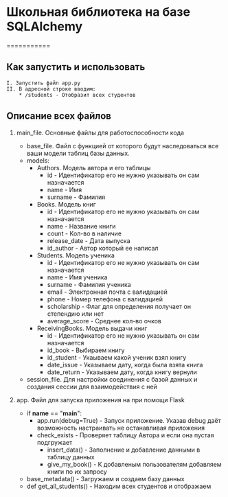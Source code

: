 # Школьная библиотека на базе SQLAlchemy
===========
## Как запустить и использовать
    I. Запустить файл app.py
    II. В адресной строке вводим:
        * /students - Отобразит всех студентов
## Описание всех файлов
1. main_file. Основные файлы для работоспособности кода
   * base_file. Файл с функцией от которого будут наследоваться все ваши модели таблиц базы данных.
   * models:
     - Authors. Модель автора и его таблицы
         + id - Идентификатор его не нужно указывать он сам назначается
         + name - Имя 
         + surname - Фамилия
     - Books. Модель книг
         + id - Идентификатор его не нужно указывать он сам назначается
         + name - Название книги
         + count - Кол-во в наличие
         + release_date - Дата выпуска
         + id_author - Автор который ее написал
     - Students. Модель ученика
         + id - Идентификатор его не нужно указывать он сам назначается
         + name - Имя ученика
         + surname - Фамилия ученика
         + email - Электронная почта с валидацией
         + phone - Номер телефона с валидацией
         + scholarship - Флаг для определения получает он степендию или нет
         + average_score - Среднее кол-во очков
     - ReceivingBooks. Модель выдачи книг
         + id - Идентификатор его не нужно указывать он сам назначается
         + id_book - Выбираем книгу
         + id_student - Укаываем какой ученик взял книгу
         + date_issue - Указываем дату, когда была взята книга
         + date_return - Указываем дату, когда книгу вернули
   * session_file. Для настройки соединения с базой данных и создания сессии для взаимодействия с ней

2. app. Файл для запуска приложения на при помощи Flask
    * if __name__ == "__main__":
        - app.run(debug=True) - Запуск приложение. Указав debug даёт возможность настраивать не останавливая приложения
        - check_exists - Проверяет таблицу Автора и если она пустая подгружает
            + insert_data() - Заполнение и добавление данными в таблицу данных
            + give_my_book() - К добавленым пользователям добавляем книги по их запросу
    * base_metadata() - Загружаем и создаем базу данных
    * def get_all_students() - Находим всех студентов и отображаем